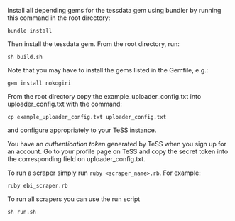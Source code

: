 Install all depending gems for the tessdata gem using bundler by running this command in the root directory:

`bundle install`

Then install the tessdata gem. From the root directory, run:

`sh build.sh`

Note that you may have to install the gems listed in the Gemfile, e.g.:

`gem install nokogiri`

From the root directory copy the example_uploader_config.txt into uploader_config.txt with the command:

`cp example_uploader_config.txt uploader_config.txt`

and configure appropriately to your TeSS instance.

You have an *authentication token* generated by TeSS when you sign up for an account. Go to your profile page on TeSS and copy the secret token into the corresponding field on uploader_config.txt.

To run a scraper simply run `ruby <scraper_name>.rb`. For example:

`ruby ebi_scraper.rb`

To run all scrapers you can use the run script

`sh run.sh`

